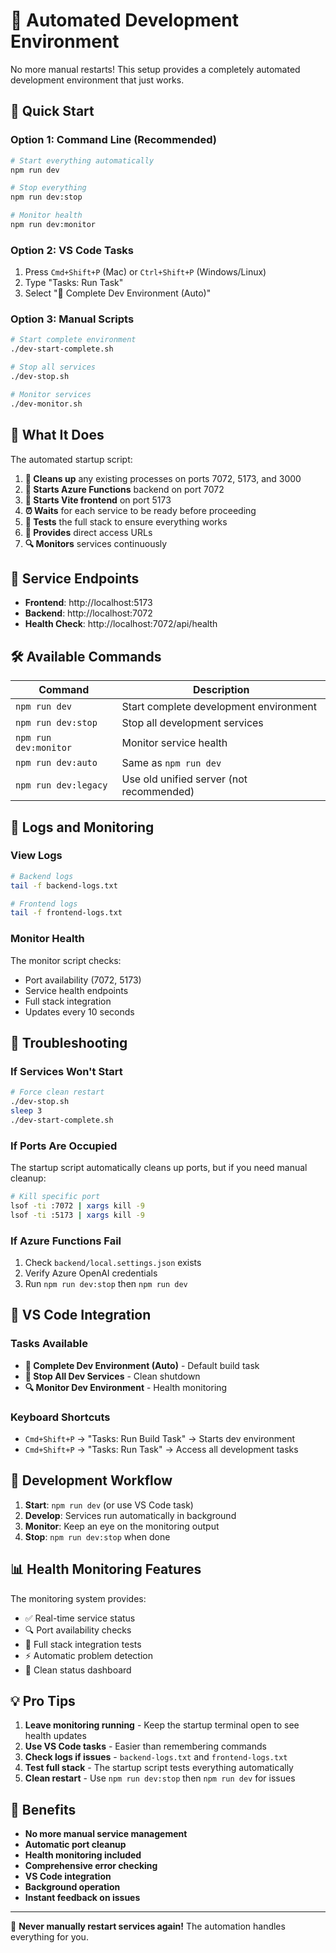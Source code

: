 # 🚀 Automated Development Environment

No more manual restarts! This setup provides a completely automated development environment that just works.

## 🎯 Quick Start

### Option 1: Command Line (Recommended)

```bash
# Start everything automatically
npm run dev

# Stop everything
npm run dev:stop

# Monitor health
npm run dev:monitor
```

### Option 2: VS Code Tasks

1. Press `Cmd+Shift+P` (Mac) or `Ctrl+Shift+P` (Windows/Linux)
2. Type "Tasks: Run Task"
3. Select "🚀 Complete Dev Environment (Auto)"

### Option 3: Manual Scripts

```bash
# Start complete environment
./dev-start-complete.sh

# Stop all services
./dev-stop.sh

# Monitor services
./dev-monitor.sh
```

## 🔧 What It Does

The automated startup script:

1. **🧹 Cleans up** any existing processes on ports 7072, 5173, and 3000
2. **🔧 Starts Azure Functions** backend on port 7072
3. **🎨 Starts Vite frontend** on port 5173
4. **⏰ Waits** for each service to be ready before proceeding
5. **🧪 Tests** the full stack to ensure everything works
6. **📍 Provides** direct access URLs
7. **🔍 Monitors** services continuously

## 📍 Service Endpoints

- **Frontend**: http://localhost:5173
- **Backend**: http://localhost:7072
- **Health Check**: http://localhost:7072/api/health

## 🛠️ Available Commands

| Command               | Description                              |
| --------------------- | ---------------------------------------- |
| `npm run dev`         | Start complete development environment   |
| `npm run dev:stop`    | Stop all development services            |
| `npm run dev:monitor` | Monitor service health                   |
| `npm run dev:auto`    | Same as `npm run dev`                    |
| `npm run dev:legacy`  | Use old unified server (not recommended) |

## 📝 Logs and Monitoring

### View Logs

```bash
# Backend logs
tail -f backend-logs.txt

# Frontend logs
tail -f frontend-logs.txt
```

### Monitor Health

The monitor script checks:

- Port availability (7072, 5173)
- Service health endpoints
- Full stack integration
- Updates every 10 seconds

## 🚨 Troubleshooting

### If Services Won't Start

```bash
# Force clean restart
./dev-stop.sh
sleep 3
./dev-start-complete.sh
```

### If Ports Are Occupied

The startup script automatically cleans up ports, but if you need manual cleanup:

```bash
# Kill specific port
lsof -ti :7072 | xargs kill -9
lsof -ti :5173 | xargs kill -9
```

### If Azure Functions Fail

1. Check `backend/local.settings.json` exists
2. Verify Azure OpenAI credentials
3. Run `npm run dev:stop` then `npm run dev`

## 🎨 VS Code Integration

### Tasks Available

- **🚀 Complete Dev Environment (Auto)** - Default build task
- **🛑 Stop All Dev Services** - Clean shutdown
- **🔍 Monitor Dev Environment** - Health monitoring

### Keyboard Shortcuts

- `Cmd+Shift+P` → "Tasks: Run Build Task" → Starts dev environment
- `Cmd+Shift+P` → "Tasks: Run Task" → Access all development tasks

## 🔄 Development Workflow

1. **Start**: `npm run dev` (or use VS Code task)
2. **Develop**: Services run automatically in background
3. **Monitor**: Keep an eye on the monitoring output
4. **Stop**: `npm run dev:stop` when done

## 📊 Health Monitoring Features

The monitoring system provides:

- ✅ Real-time service status
- 🔍 Port availability checks
- 🧪 Full stack integration tests
- ⚡ Automatic problem detection
- 📱 Clean status dashboard

## 💡 Pro Tips

1. **Leave monitoring running** - Keep the startup terminal open to see health updates
2. **Use VS Code tasks** - Easier than remembering commands
3. **Check logs if issues** - `backend-logs.txt` and `frontend-logs.txt`
4. **Test full stack** - The startup script tests everything automatically
5. **Clean restart** - Use `npm run dev:stop` then `npm run dev` for issues

## 🎯 Benefits

- **No more manual service management**
- **Automatic port cleanup**
- **Health monitoring included**
- **Comprehensive error checking**
- **VS Code integration**
- **Background operation**
- **Instant feedback on issues**

---

🎉 **Never manually restart services again!** The automation handles everything for you.

